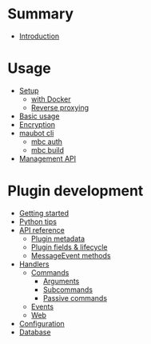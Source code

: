 # Summary
- [Introduction](./index.md)

# Usage
- [Setup](./usage/setup/index.md)
  - [with Docker](./usage/setup/docker.md)
  - [Reverse proxying](./usage/setup/reverse-proxy.md)
- [Basic usage](./usage/basic.md)
- [Encryption](./usage/encryption.md)
- [maubot cli](./usage/cli/index.md)
  - [mbc auth](./usage/cli/auth.md)
  - [mbc build](./usage/cli/build.md)
- [Management API](./management-api.md)

# Plugin development
- [Getting started](./dev/getting-started.md)
- [Python tips](./dev/python-tips.md)
- [API reference](./dev/reference/index.md)
  - [Plugin metadata](./dev/reference/plugin-metadata.md)
  - [Plugin fields & lifecycle](./dev/reference/plugin-fields-lifecycle.md)
  - [MessageEvent methods](./dev/reference/message-event.md)
- [Handlers](./dev/handlers/index.md)
  - [Commands](./dev/handlers/commands/index.md)
    - [Arguments]()
    - [Subcommands]()
    - [Passive commands](./dev/handlers/commands/passive.md)
  - [Events](./dev/handlers/events.md)
  - [Web](./dev/handlers/web.md)
- [Configuration](./dev/configuration.md)
- [Database]()
